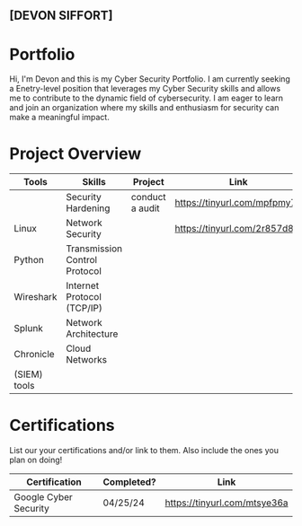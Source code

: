 ## [DEVON SIFFORT] 

# Portfolio

Hi, I'm Devon and this is my Cyber Security Portfolio. I am currently seeking a Enetry-level position that leverages my Cyber Security skills and allows me to contribute to the dynamic field of cybersecurity. I am eager to learn and join an organization where my skills and enthusiasm for security can make a meaningful impact.


# Project Overview 
|   Tools         |                 Skills                |     Project      |      Link       |
| --------------- | ------------------------------------- | --------------- | ---------------
|                 |  Security Hardening                   | conduct a audit | https://tinyurl.com/mpfpmy7d
|   Linux         |  Network Security                     |                 | https://tinyurl.com/2r857d8j
|  Python         |  Transmission Control Protocol        |                 |  
|  Wireshark      |  Internet Protocol (TCP/IP)           |                 |                 
|  Splunk         |  Network Architecture                 |                 |
|  Chronicle      |  Cloud Networks                       |                 |
| (SIEM) tools    |                                       |                 |                 
                                             


# Certifications 
List our your certifications and/or link to them. Also include the ones you plan on doing!

|     Certification     |               Completed?               |     Link       |
| --------------------  | -------------------------------------- | ---------------| 
| Google Cyber Security |                04/25/24                | https://tinyurl.com/mtsye36a| 


